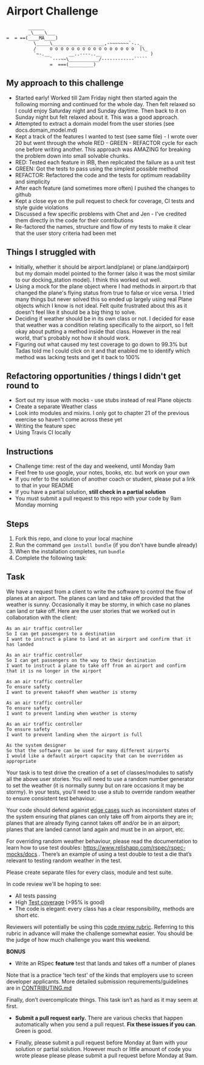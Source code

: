 Airport Challenge
=================

```
        ______
        _\____\___
=  = ==(____MA____)
          \_____\___________________,-~~~~~~~`-.._
          /     o o o o o o o o o o o o o o o o  |\_
          `~-.__       __..----..__                  )
                `---~~\___________/------------`````
                =  ===(_________)

```

My approach to this challenge
-----------------------------

* Started early! Worked till 2am Friday night then started again the following morning and continued for the whole day. Then felt relaxed so I could enjoy Saturday night and Sunday daytime. Then back to it on Sunday night but felt relaxed about it. This was a good approach.
* Attempted to extract a domain model from the user stories (see docs.domain_model.md)
* Kept a track of the features I wanted to test (see same file) - I wrote over 20 but went through the whole RED - GREEN - REFACTOR cycle for each one before writing another. This approach was AMAZING for breaking the problem down into small solvable chunks.
* RED: Tested each feature in IRB, then replicated the failure as a unit test
* GREEN: Got the tests to pass using the simplest possible method
* REFACTOR: Refactored the code and the tests for optimum readability and simplicity
* After each feature (and sometimes more often) I pushed the changes to github
* Kept a close eye on the pull request to check for coverage, CI tests and style guide violations
* Discussed a few specific problems with Chet and Jen - I've credited them directly in the code for their contributions
* Re-factored the names, structure and flow of my tests to make it clear that the user story criteria had been met

Things I struggled with
-----------------------
* Initially, whether it should be airport.land(plane) or plane.land(airport) but my domain model pointed to the former (also it was the most similar to our docking_station model). I think this worked out well.
* Using a mock for the plane object where I had methods in airport.rb that changed the plane's flying status from true to false or vice versa. I tried many things but never solved this so ended up largely using real Plane objects which I know is not ideal. Felt quite frustrated about this as it doesn't feel like it should be a big thing to solve.
* Deciding if weather should be in its own class or not. I decided for ease that weather was a condition relating specifically to the airport, so I felt okay about putting a method inside that class. However in the real world, that's probably not how it should work.
* Figuring out what caused my test coverage to go down to 99.3% but Tadas told me I could click on it and that enabled me to identify which method was lacking tests and get it back to 100%

Refactoring opportunities / things I didn't get round to
--------------------------------------------------------
* Sort out my issue with mocks - use stubs instead of real Plane objects
* Create a separate Weather class
* Look into modules and mixins. I only got to chapter 21 of the previous exercise so haven't come across these yet
* Writing the feature spec
* Using Travis CI locally

Instructions
---------

* Challenge time: rest of the day and weekend, until Monday 9am
* Feel free to use google, your notes, books, etc. but work on your own
* If you refer to the solution of another coach or student, please put a link to that in your README
* If you have a partial solution, **still check in a partial solution**
* You must submit a pull request to this repo with your code by 9am Monday morning

Steps
-------

1. Fork this repo, and clone to your local machine
2. Run the command `gem install bundle` (if you don't have bundle already)
3. When the installation completes, run `bundle`
4. Complete the following task:

Task
-----

We have a request from a client to write the software to control the flow of planes at an airport. The planes can land and take off provided that the weather is sunny. Occasionally it may be stormy, in which case no planes can land or take off.  Here are the user stories that we worked out in collaboration with the client:

```
As an air traffic controller
So I can get passengers to a destination
I want to instruct a plane to land at an airport and confirm that it has landed

As an air traffic controller
So I can get passengers on the way to their destination
I want to instruct a plane to take off from an airport and confirm that it is no longer in the airport

As an air traffic controller
To ensure safety
I want to prevent takeoff when weather is stormy

As an air traffic controller
To ensure safety
I want to prevent landing when weather is stormy

As an air traffic controller
To ensure safety
I want to prevent landing when the airport is full

As the system designer
So that the software can be used for many different airports
I would like a default airport capacity that can be overridden as appropriate
```

Your task is to test drive the creation of a set of classes/modules to satisfy all the above user stories. You will need to use a random number generator to set the weather (it is normally sunny but on rare occasions it may be stormy). In your tests, you'll need to use a stub to override random weather to ensure consistent test behaviour.

Your code should defend against [edge cases](http://programmers.stackexchange.com/questions/125587/what-are-the-difference-between-an-edge-case-a-corner-case-a-base-case-and-a-b) such as inconsistent states of the system ensuring that planes can only take off from airports they are in; planes that are already flying cannot takes off and/or be in an airport; planes that are landed cannot land again and must be in an airport, etc.

For overriding random weather behaviour, please read the documentation to learn how to use test doubles: https://www.relishapp.com/rspec/rspec-mocks/docs . There’s an example of using a test double to test a die that’s relevant to testing random weather in the test.

Please create separate files for every class, module and test suite.

In code review we'll be hoping to see:

* All tests passing
* High [Test coverage](https://github.com/makersacademy/course/blob/master/pills/test_coverage.md) (>95% is good)
* The code is elegant: every class has a clear responsibility, methods are short etc.

Reviewers will potentially be using this [code review rubric](docs/review.md).  Referring to this rubric in advance will make the challenge somewhat easier.  You should be the judge of how much challenge you want this weekend.

**BONUS**

* Write an RSpec **feature** test that lands and takes off a number of planes

Note that is a practice 'tech test' of the kinds that employers use to screen developer applicants.  More detailed submission requirements/guidelines are in [CONTRIBUTING.md](CONTRIBUTING.md)

Finally, don’t overcomplicate things. This task isn’t as hard as it may seem at first.

* **Submit a pull request early.**  There are various checks that happen automatically when you send a pull request.  **Fix these issues if you can**.  Green is good.

* Finally, please submit a pull request before Monday at 9am with your solution or partial solution.  However much or little amount of code you wrote please please please submit a pull request before Monday at 9am.
